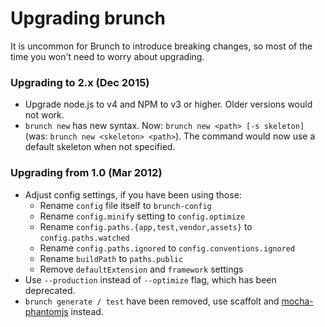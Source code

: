 # Upgrading brunch

It is uncommon for Brunch to introduce breaking changes, so most of the time you
won't need to worry about upgrading.

### Upgrading to 2.x (Dec 2015)

* Upgrade node.js to v4 and NPM to v3 or higher. Older versions would not work.
* `brunch new` has new syntax. Now: `brunch new <path> [-s skeleton]` (was: `brunch new <skeleton> <path>`).
  The command would now use a default skeleton when not specified.

### Upgrading from 1.0 (Mar 2012)

* Adjust config settings, if you have been using those:
    * Rename `config` file itself to `brunch-config`
    * Rename `config.minify` setting to `config.optimize`
    * Rename `config.paths.{app,test,vendor,assets}` to `config.paths.watched`
    * Rename `config.paths.ignored` to `config.conventions.ignored`
    * Rename `buildPath` to `paths.public`
    * Remove `defaultExtension` and `framework` settings
* Use `--production` instead of `--optimize` flag, which has been deprecated.
* `brunch generate / test` have been removed, use scaffolt and [mocha-phantomjs](https://github.com/brunch/brunch/blob/master/CHANGELOG.md#brunch-170-23-july-2013) instead.
